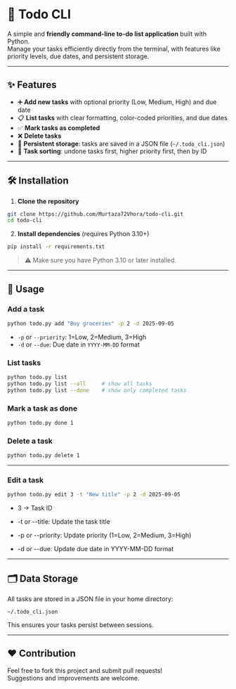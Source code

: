 # 📝 Todo CLI

A simple and **friendly command-line to-do list application** built with Python.  
Manage your tasks efficiently directly from the terminal, with features like priority levels, due dates, and persistent storage.

---

## ✨ Features
- ➕ **Add new tasks** with optional priority (Low, Medium, High) and due date  
- 📋 **List tasks** with clear formatting, color-coded priorities, and due dates  
- ✅ **Mark tasks as completed**  
- ❌ **Delete tasks**  
- 💾 **Persistent storage**: tasks are saved in a JSON file (`~/.todo_cli.json`)  
- 🔀 **Task sorting**: undone tasks first, higher priority first, then by ID  

---

## 🛠 Installation

1. **Clone the repository**
```bash
git clone https://github.com/Murtaza72Vhora/todo-cli.git
cd todo-cli
```

2. **Install dependencies** (requires Python 3.10+)
```bash
pip install -r requirements.txt
```

> ⚠️ Make sure you have Python 3.10 or later installed.  

---

## 🚀 Usage

### Add a task
```bash
python todo.py add "Buy groceries" -p 2 -d 2025-09-05
```
- `-p` or `--priority`: 1=Low, 2=Medium, 3=High  
- `-d` or `--due`: Due date in `YYYY-MM-DD` format  

### List tasks
```bash
python todo.py list
python todo.py list --all     # show all tasks
python todo.py list --done    # show only completed tasks
```

### Mark a task as done
```bash
python todo.py done 1
```

### Delete a task
```bash
python todo.py delete 1
```

---

### Edit a task
```bash
python todo.py edit 3 -t "New title" -p 2 -d 2025-09-05
```
- 3 → Task ID

- -t or --title: Update the task title

- -p or --priority: Update priority (1=Low, 2=Medium, 3=High)

- -d or --due: Update due date in YYYY-MM-DD format
---

## 🗂 Data Storage

All tasks are stored in a JSON file in your home directory:
```
~/.todo_cli.json
```
This ensures your tasks persist between sessions.

---


## ❤️ Contribution

Feel free to fork this project and submit pull requests!  
Suggestions and improvements are welcome.